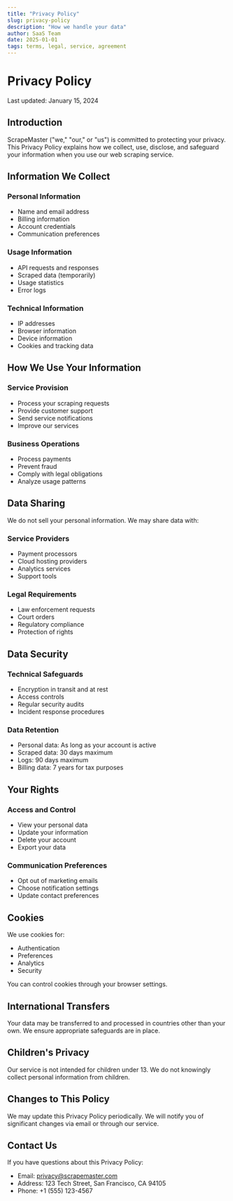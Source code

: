 ```yaml
---
title: "Privacy Policy"
slug: privacy-policy
description: "How we handle your data"
author: SaaS Team
date: 2025-01-01
tags: terms, legal, service, agreement
---
```

# Privacy Policy

Last updated: January 15, 2024

## Introduction

ScrapeMaster ("we," "our," or "us") is committed to protecting your privacy. This Privacy Policy explains how we collect, use, disclose, and safeguard your information when you use our web scraping service.

## Information We Collect

### Personal Information
- Name and email address
- Billing information
- Account credentials
- Communication preferences

### Usage Information
- API requests and responses
- Scraped data (temporarily)
- Usage statistics
- Error logs

### Technical Information
- IP addresses
- Browser information
- Device information
- Cookies and tracking data

## How We Use Your Information

### Service Provision
- Process your scraping requests
- Provide customer support
- Send service notifications
- Improve our services

### Business Operations
- Process payments
- Prevent fraud
- Comply with legal obligations
- Analyze usage patterns

## Data Sharing

We do not sell your personal information. We may share data with:

### Service Providers
- Payment processors
- Cloud hosting providers
- Analytics services
- Support tools

### Legal Requirements
- Law enforcement requests
- Court orders
- Regulatory compliance
- Protection of rights

## Data Security

### Technical Safeguards
- Encryption in transit and at rest
- Access controls
- Regular security audits
- Incident response procedures

### Data Retention
- Personal data: As long as your account is active
- Scraped data: 30 days maximum
- Logs: 90 days maximum
- Billing data: 7 years for tax purposes

## Your Rights

### Access and Control
- View your personal data
- Update your information
- Delete your account
- Export your data

### Communication Preferences
- Opt out of marketing emails
- Choose notification settings
- Update contact preferences

## Cookies

We use cookies for:
- Authentication
- Preferences
- Analytics
- Security

You can control cookies through your browser settings.

## International Transfers

Your data may be transferred to and processed in countries other than your own. We ensure appropriate safeguards are in place.

## Children's Privacy

Our service is not intended for children under 13. We do not knowingly collect personal information from children.

## Changes to This Policy

We may update this Privacy Policy periodically. We will notify you of significant changes via email or through our service.

## Contact Us

If you have questions about this Privacy Policy:

- Email: privacy@scrapemaster.com
- Address: 123 Tech Street, San Francisco, CA 94105
- Phone: +1 (555) 123-4567